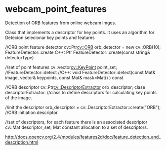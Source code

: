 # webcam_point_features
Detection of ORB features from online webcam imges.

Class that implements a descriptor for key points. It uses an algorithm for Detecion selecionar key points and features

//ORB point feature detector
cv::Ptr<cv::ORB> orb_detector = new cv::ORB(10);
FeatureDetector::create
C++: Ptr<FeatureDetector> FeatureDetector::create(const string& detectorType) 

//set of point features 
cv::vector<cv::KeyPoint> point_set; 
//FeatureDetector::detect 
//C++: void FeatureDetector::detect(const Mat& image, vector<KeyPoint>& keypoints, const Mat& mask=Mat() ) const 

//ORB descriptor 
cv::Ptr<cv::DescriptorExtractor> orb_descriptor; 
clase descriptorExtractor. 
//class to define descriptors for calculating key points of the image.

//init the descriptor 
orb_descriptor = cv::DescriptorExtractor::create("ORB"); 
//ORB initiation descriptor

//set of descriptors, for each feature there is an associated descriptor
cv::Mat descriptor_set; 
Mat constant allocation to a set of descriptors.

http://docs.opencv.org/2.4/modules/features2d/doc/feature_detection_and_description.html
